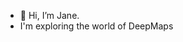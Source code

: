 - 👋 Hi, I’m Jane.
- I'm exploring the world of DeepMaps
  

<!---
OhiaJanny/OhiaJanny is a ✨ special ✨ repository because its `README.md` (this file) appears on your GitHub profile.
You can click the Preview link to take a look at your changes.
--->
